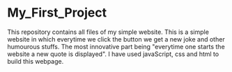 # My_First_Project
This repository contains all files of my simple website.
This is a simple website in which everytime we click the button we get a new joke and other humourous stuffs.
The most innovative part being "everytime one starts the website a new quote is displayed".
I have used javaScript, css and html to build this webpage.
